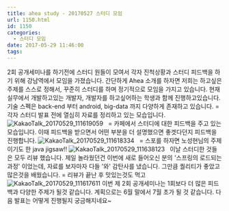 ```yaml
---
title: ahea study - 20170527 스터디 모임
url: 1150.html
id: 1150
categories:
  - 스터디 모임
date: 2017-05-29 11:46:00
tags:
---
```


2회 공개세미나를 하기전에 스터디 원들이 모여서 각자 진척상황과 스터디 피드백을 하기 위해 강남역에서 모임을 가졌습니다. 간단하게 Ahea 소개를 하자면 저희는 하고싶은 주제를 스스로 정해서, 꾸준히 스터디를 하며 정기적으로 모임을 가지고 있습니다. 현재 실무에서 개발하고있는 개발자, 개발자를 하고싶어하는 학생과 함께 진행하고있습니다. 기술 스펙은 back-end 부터 android, big-data 까지 다양하게 존재하고 있습니다. = 각자 스터디 발표 전에 열심히 자료를 정리하고 있는 모습입니다. ![KakaoTalk_20170529_111619059](https://ahea.files.wordpress.com/2017/05/kakaotalk_20170529_111619059.jpg)   = 카페에서 스터디에 대한 피드백을 주고 있는 모습입니다. 이때 피드백을 받으면서 어떤 부분을 더 설명했으면 좋겟다던지 피드백을 진행합니다. ![KakaoTalk_20170529_111618334](https://ahea.files.wordpress.com/2017/05/kakaotalk_20170529_111618334.jpg)   = 스포를 하자면 노성현님의 주제이기도 한 java jigsaw!! ![KakaoTalk_20170529_111638123](https://ahea.files.wordpress.com/2017/05/kakaotalk_20170529_111638123.jpg)   이날 스터디한 것들은 모두 리뷰 했습니다. 제일 놀라웠던건 이번에 새로 들어오신 분의 '스프링의 로드되는 과정' 이었는데, 자료를 보자마자 다들 '와' 감탄사를 냈습니다. 그만큼 퀄리티가 좋았고 많은것을 배웠습니다. = 리뷰가 끝난 후 맛있는것도 먹고 ![KakaoTalk_20170529_111617611](https://ahea.files.wordpress.com/2017/05/kakaotalk_20170529_111617611.jpg) 이번 제 2회 공개세미나는 1회보다 더 많은 피드백과 다양한 주제가 될것 같습니다. 계획으로는 6월 말에서 7월 초가 될 것 같습니다. 다음 발표는 어떻게 진행될지 궁금해지네요~